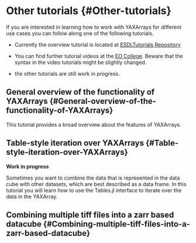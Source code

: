 
# Other tutorials {#Other-tutorials}

If you are interested in learning how to work with YAXArrays for different use cases you can follow along one of the following tutorials. 
- Currently the overview tutorial is located at [ESDLTutorials Repository](https://github.com/JuliaDataCubes/ESDLTutorials)
  
- You can find further tutorial videos at the [EO College](https://eo-college.org/resource/large-scale-eo-data-handling/). Beware that the syntax in the video tutorials might be slightly changed. 
  
- the other tutorials are still work in progress.
  

## General overview of the functionality of YAXArrays {#General-overview-of-the-functionality-of-YAXArrays}

This tutorial provides a broad overview about the features of YAXArrays.

## Table-style iteration over YAXArrays {#Table-style-iteration-over-YAXArrays}

**Work in progress**

Sometimes you want to combine the data that is represented in the data cube with other datasets, which are best described as a data frame.  In this tutorial you will learn how to use the Tables.jl interface to iterate over the data in the YAXArray.

## Combining multiple tiff files into a zarr based datacube {#Combining-multiple-tiff-files-into-a-zarr-based-datacube}
